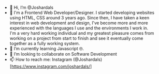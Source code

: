 - 👋 Hi, I’m @Joshardals
- 👀 I'm a Frontend Web Developer/Designer. I started developing websites using HTML, CSS around 3 years ago. Since then, I have taken a keen interest in web development and design, I've become more and more experienced with the languages I use and the environments I work in. I'm a very hard working individual and my greatest pleasure comes from working on a project from start to finish and see it eventually come together as a fully working system.
- 🌱 I’m currently learning Javascript 🤓. 
- 💞️ I’m looking to collaborate on Software Development
- 📫 How to reach me: Instagram (@Joshardals)[https://www.instagram.com/joshardals/]

<!---
Joshardals/Joshardals is a ✨ special ✨ repository because its `README.md` (this file) appears on your GitHub profile.
You can click the Preview link to take a look at your changes.
--->

